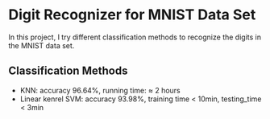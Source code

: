<h1>Digit Recognizer for MNIST Data Set</h1>
In this project, I try different classification methods to recognize the digits in the MNIST data set.

<h2>Classification Methods</h2>
<ul>
<li>
KNN: accuracy 96.64%, running time: &#8776 2 hours
</li>
<li>
Linear kenrel SVM: accuracy 93.98%, training time &#60 10min, testing_time &#60 3min
</li>
</ul>